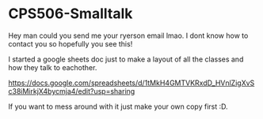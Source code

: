 # CPS506-Smalltalk

Hey man could you send me your ryerson email lmao. I dont know how to contact you so hopefully you see this! 

I started a google sheets doc just to make a layout of all the classes and how they talk to eachother.

https://docs.google.com/spreadsheets/d/1tMkH4GMTVKRxdD_HVnlZigXvSc38iMirkjX4bycmja4/edit?usp=sharing

If you want to mess around with it just make your own copy first :D.
